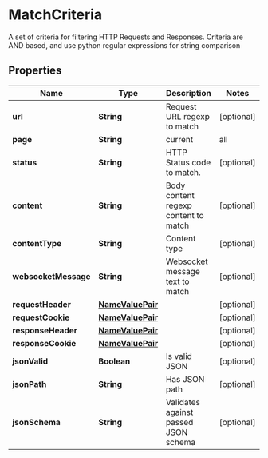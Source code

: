

# MatchCriteria

A set of criteria for filtering HTTP Requests and Responses. Criteria are AND based, and use python regular expressions for string comparison

## Properties

Name | Type | Description | Notes
------------ | ------------- | ------------- | -------------
**url** | **String** | Request URL regexp to match |  [optional]
**page** | **String** | current|all |  [optional]
**status** | **String** | HTTP Status code to match. |  [optional]
**content** | **String** | Body content regexp content to match |  [optional]
**contentType** | **String** | Content type |  [optional]
**websocketMessage** | **String** | Websocket message text to match |  [optional]
**requestHeader** | [**NameValuePair**](NameValuePair.md) |  |  [optional]
**requestCookie** | [**NameValuePair**](NameValuePair.md) |  |  [optional]
**responseHeader** | [**NameValuePair**](NameValuePair.md) |  |  [optional]
**responseCookie** | [**NameValuePair**](NameValuePair.md) |  |  [optional]
**jsonValid** | **Boolean** | Is valid JSON |  [optional]
**jsonPath** | **String** | Has JSON path |  [optional]
**jsonSchema** | **String** | Validates against passed JSON schema |  [optional]




